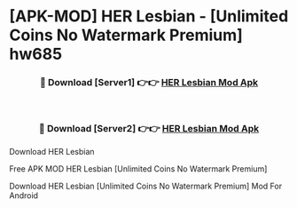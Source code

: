 # [APK-MOD] HER Lesbian - [Unlimited Coins No Watermark Premium] hw685



<div align="center">
<h3>🔴 Download [Server1] 👉👉 <a href="https://momento.my/?title=HER_Lesbian">HER Lesbian Mod Apk</a></h3><br>

<h3>🔴 Download [Server2] 👉👉 <a href="https://momento.my/?title=HER_Lesbian">HER Lesbian Mod Apk</a></h3>
</div>



Download HER Lesbian 

Free APK MOD HER Lesbian [Unlimited Coins No Watermark Premium]

Download HER Lesbian [Unlimited Coins No Watermark Premium] Mod For Android
